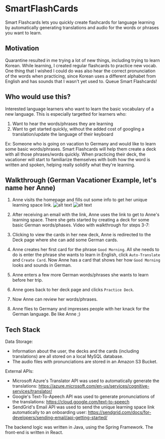 # SmartFlashCards

Smart Flashcards lets you quickly create flashcards for language learning by automatically generating translations and audio for the words or phrases you want to learn.

## Motivation
Quarantine resulted in me trying a lot of new things, including trying to learn Korean. While learning, I created regular flashcards to practice new vocab. One thing that I wished I could do was also hear the correct pronunciation of the words when practicing, since Korean uses a different alphabet from English and has sounds that I wasn't yet used to. Queue Smart Flashcards!

## Who would use this?
Interested language learners who want to learn the basic vocabulary of a new language. This is especially targetted for learners who:
1. Want to hear the words/phrases they are learning
2. Want to get started quickly, without the added cost of googling a translation/update the language of their keyboard

Ex: Someone who is going on vacation to Germany and would like to learn some basic words/phrases. Smart Flashcards will help them create a deck with all those phrases/words quickly. When practicing their deck, the vacationer will start to familiarize themselves with both how the word is written and spoken, helping really solidify what they're learning.

## Walkthrough (German Vacationer Example, let's name her Anne)
1. Anne visits the homepage and fills out some info to get her unique learning space link.
![alt text](http://url/to/img.png)
![alt text](http://url/to/img.png)

2. After receiving an email with the link, Anne uses the link to get to Anne's learning space. There she gets started by creating a deck for some basic German words/phases.
Video with walkthrough for steps 3-7: 
3. Clicking to view the cards in her new deck, Anne is redirected to the Deck page where she can add some German cards.
4. Anne creates her first card for the phrase `Good Morning`. All she needs to do is enter the phrase she wants to learn in English, click `Auto-Translate` and `Create Card`. Now Anne has a card that shows her how `Good Morning` looks and sounds in German.
5. Anne enters a few more German words/phrases she wants to learn before her trip.
6. Anne goes back to her deck page and clicks `Practice Deck`.
7. Now Anne can review her words/phrases.

8. Anne flies to Germany and impresses people with her knack for the German language. Be like Anne ;)

## Tech Stack
Data Storage: 
- Information about the user, the decks and the cards (including translations) are all stored on a local MySQL database.
- The audio files with pronunciations are stored in an Amazon S3 Bucket.

External APIs:
- Microsoft Azure's Translator API was used to automatically generate the translations: https://azure.microsoft.com/en-us/services/cognitive-services/translator/
- Google's Text-To-Apeech API was used to generate pronunciations of the translations: https://cloud.google.com/text-to-speech
- SendGrid's Email API was used to send the unique learning space link automatically to an onboarding user: https://sendgrid.com/docs/for-developers/sending-email/api-getting-started/

The backend logic was written in Java, using the Spring Framework. The front-end is written in React.

